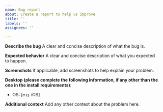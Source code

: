 ```yaml
---
name: Bug report
about: Create a report to help us improve
title: ''
labels: ''
assignees: ''

---
```


**Describe the bug**
A clear and concise description of what the bug is.

**Expected behavior**
A clear and concise description of what you expected to happen.

**Screenshots**
If applicable, add screenshots to help explain your problem.

**Desktop (please complete the following information, if any other than the one in the install requirements):**
 - OS: [e.g. iOS]

**Additional context**
Add any other context about the problem here.
